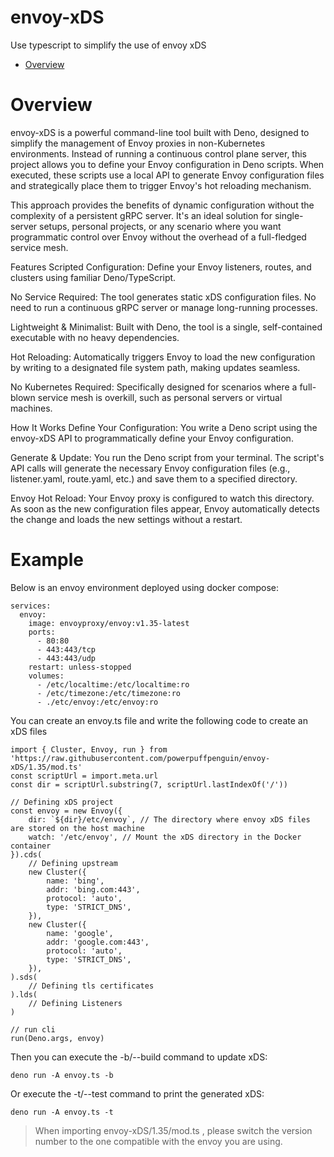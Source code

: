 # envoy-xDS

Use typescript to simplify the use of envoy xDS

- [Overview](#Overview)

# Overview

envoy-xDS is a powerful command-line tool built with Deno, designed to simplify
the management of Envoy proxies in non-Kubernetes environments. Instead of
running a continuous control plane server, this project allows you to define
your Envoy configuration in Deno scripts. When executed, these scripts use a
local API to generate Envoy configuration files and strategically place them to
trigger Envoy's hot reloading mechanism.

This approach provides the benefits of dynamic configuration without the
complexity of a persistent gRPC server. It's an ideal solution for single-server
setups, personal projects, or any scenario where you want programmatic control
over Envoy without the overhead of a full-fledged service mesh.

Features Scripted Configuration: Define your Envoy listeners, routes, and
clusters using familiar Deno/TypeScript.

No Service Required: The tool generates static xDS configuration files. No need
to run a continuous gRPC server or manage long-running processes.

Lightweight & Minimalist: Built with Deno, the tool is a single, self-contained
executable with no heavy dependencies.

Hot Reloading: Automatically triggers Envoy to load the new configuration by
writing to a designated file system path, making updates seamless.

No Kubernetes Required: Specifically designed for scenarios where a full-blown
service mesh is overkill, such as personal servers or virtual machines.

How It Works Define Your Configuration: You write a Deno script using the
envoy-xDS API to programmatically define your Envoy configuration.

Generate & Update: You run the Deno script from your terminal. The script's API
calls will generate the necessary Envoy configuration files (e.g.,
listener.yaml, route.yaml, etc.) and save them to a specified directory.

Envoy Hot Reload: Your Envoy proxy is configured to watch this directory. As
soon as the new configuration files appear, Envoy automatically detects the
change and loads the new settings without a restart.

# Example

Below is an envoy environment deployed using docker compose:

```
services:
  envoy:
    image: envoyproxy/envoy:v1.35-latest
    ports:
      - 80:80
      - 443:443/tcp
      - 443:443/udp
    restart: unless-stopped
    volumes:
      - /etc/localtime:/etc/localtime:ro
      - /etc/timezone:/etc/timezone:ro
      - ./etc/envoy:/etc/envoy:ro
```

You can create an envoy.ts file and write the following code to create an xDS
files

```
import { Cluster, Envoy, run } from 'https://raw.githubusercontent.com/powerpuffpenguin/envoy-xDS/1.35/mod.ts'
const scriptUrl = import.meta.url
const dir = scriptUrl.substring(7, scriptUrl.lastIndexOf('/'))

// Defining xDS project
const envoy = new Envoy({
    dir: `${dir}/etc/envoy`, // The directory where envoy xDS files are stored on the host machine
    watch: '/etc/envoy', // Mount the xDS directory in the Docker container
}).cds(
    // Defining upstream
    new Cluster({
        name: 'bing',
        addr: 'bing.com:443',
        protocol: 'auto',
        type: 'STRICT_DNS',
    }),
    new Cluster({
        name: 'google',
        addr: 'google.com:443',
        protocol: 'auto',
        type: 'STRICT_DNS',
    }),
).sds(
    // Defining tls certificates
).lds(
    // Defining Listeners
)

// run cli
run(Deno.args, envoy)
```

Then you can execute the -b/--build command to update xDS:

```
deno run -A envoy.ts -b
```

Or execute the -t/--test command to print the generated xDS:

```
deno run -A envoy.ts -t
```

> When importing envoy-xDS/1.35/mod.ts , please switch the version number to the
> one compatible with the envoy you are using.
